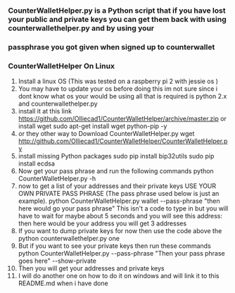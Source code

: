 ### CounterWalletHelper.py is a Python script that if you have lost your public and private keys you can get them back with using counterwallethelper.py and by using your 
### passphrase you got given when signed up to counterwallet 
### CounterWalletHelper On Linux
 
1. Install a linux OS (This was tested on a raspberry pi 2 with jessie os )
2. You may have to update your os before doing this im not sure since i dont know what os your would be using all that is required is python 2.x and counterwallethelper.py 
3. install it at this link https://github.com/Olliecad1/CounterWalletHelper/archive/master.zip or install wget sudo apt-get install wget python-pip -y
4. or they other way to Download CounterWalletHelper.py wget http://github.com/Olliecad1/CounterWalletHelper/CounterWalletHelper.py
5. install missing Python packages
sudo pip install bip32utils
sudo pip install ecdsa
6. Now get your pass phrase and run the following commands
python CounterWalletHelper.py -h
7. now to get a list of your addresses and their private keys USE YOUR OWN PRIVATE PASS PHRASE (The pass phrase used below is just an example).
python CounterWalletHelper.py wallet --pass-phrase "then here would go your pass phrase"
This isn't a code to type in but you will have to wait for maybe about 5 seconds
and you will see this 
address: then here would be your address
you will get 3 addresses
8. If you want to dump private keys for now then use the code above the python counterwallethelper.py one 
9. But if you want to see your private keys then run these commands
python CounterWalletHelper.py --pass-phrase "Then your pass phrase goes here" --show-private
10. Then you will get your addresses and private keys
11. I will do another one on how to do it on windows and will link it to this README.md when i have done
